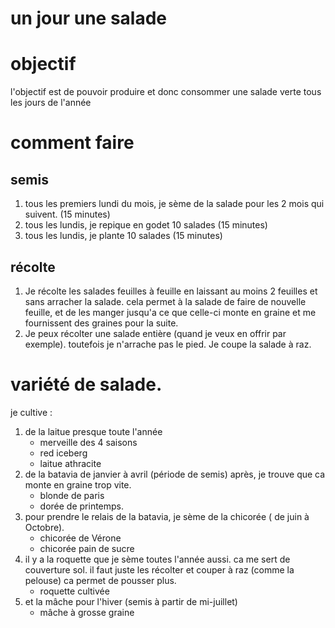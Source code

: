 # un jour une salade

# objectif

l'objectif est de pouvoir produire et donc consommer une salade verte tous les jours de l'année

# comment faire

## semis

1. tous les premiers lundi du mois, je sème de la salade pour les 2 mois qui suivent. (15 minutes)
1. tous les lundis, je repique en godet 10 salades (15 minutes)
1. tous les lundis, je plante 10 salades (15 minutes)

## récolte

1. Je récolte les salades feuilles à feuille en laissant au moins 2 feuilles et sans arracher la salade. cela permet à la salade de faire de nouvelle feuille, et de les manger jusqu'a ce que celle-ci monte en graine et me fournissent des graines pour la suite.
1. Je peux récolter une salade entière (quand je veux en offrir par exemple). toutefois je n'arrache pas le pied. Je coupe la salade à raz.

# variété de salade.

je cultive :

1. de la laitue presque toute l'année
   - merveille des 4 saisons
   - red iceberg
   - laitue athracite
1. de la batavia de janvier à avril (période de semis) après, je trouve que ca monte en graine trop vite.
   - blonde de paris
   - dorée de printemps.
1. pour prendre le relais de la batavia, je sème de la chicorée ( de juin à Octobre).
   - chicorée de Vérone
   - chicorée pain de sucre
1. il y a la roquette que je sème toutes l'année aussi. ca me sert de couverture sol. il faut juste les récolter et couper à raz (comme la pelouse) ca permet de pousser plus.
   - roquette cultivée
1. et la mâche pour l'hiver (semis à partir de mi-juillet)
   - mâche à grosse graine

